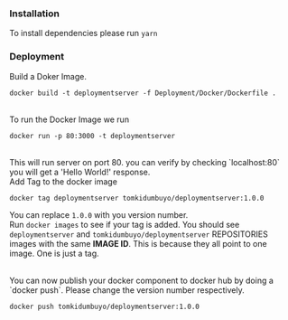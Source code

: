 ### Installation 

To install dependencies please run `yarn`

### Deployment 

Build a Doker Image.

```docker build -t deploymentserver -f Deployment/Docker/Dockerfile .```

<br />
To run the Docker Image we run 

```docker run -p 80:3000 -t deploymentserver```

<br />
This will run server on port 80. you can verify by checking `localhost:80` you will get a 'Hello World!' response.

<br />
Add Tag to the docker image

```docker tag deploymentserver tomkidumbuyo/deploymentserver:1.0.0```

You can replace `1.0.0` with you version number.<br>
Run `docker images` to see if your tag is added. You should see  `deploymentserver` and `tomkidumbuyo/deploymentserver` REPOSITORIES images with the same <b>IMAGE ID</b>. This is because they all point to one image. One is just a tag.

<br>
You can now publish your docker component to docker hub by doing a `docker push`. Please change the version number respectively.

```docker push tomkidumbuyo/deploymentserver:1.0.0```
